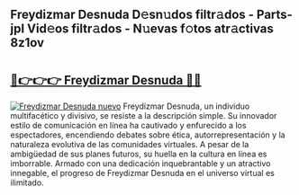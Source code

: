 ## Freydizmar Desnuda D𝚎sn𝚞dos filtr𝚊dos - Parts-jpI Vid𝚎os filtr𝚊dos - N𝚞evas f𝚘tos atr𝚊ctivas 8z1ov

# <h2><a href="http://mb2ecxx.tromn.icu/?c=Freydizmar+Desnuda">🔗👉👉👉 Freydizmar Desnuda 🔗🔗</a></h2>

[![Freydizmar Desnuda nuevo](https://i.imgur.com/pEAQMta.gif)](http://mb2ecxx.tromn.icu/?c=Freydizmar+Desnuda)
Freydizmar Desnuda, un individuo multifacético y divisivo, se resiste a la descripción simple. Su innovador estilo de comunicación en línea ha cautivado y enfurecido a los espectadores, encendiendo debates sobre ética, autorrepresentación y la naturaleza evolutiva de las comunidades virtuales. A pesar de la ambigüedad de sus planes futuros, su huella en la cultura en línea es imborrable. Armado con una dedicación inquebrantable y un atractivo innegable, el progreso de Freydizmar Desnuda en el universo virtual es ilimitado.
